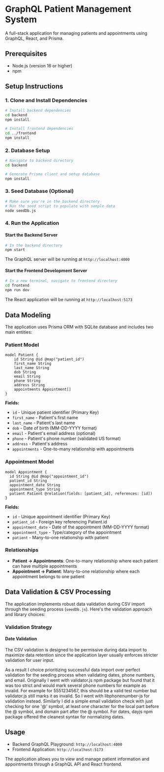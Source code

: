 # GraphQL Patient Management System

A full-stack application for managing patients and appointments using GraphQL, React, and Prisma.

## Prerequisites

- Node.js (version 16 or higher)
- npm

## Setup Instructions

### 1. Clone and Install Dependencies

```bash
# Install backend dependencies
cd backend
npm install

# Install frontend dependencies
cd ../frontend
npm install
```

### 2. Database Setup

```bash
# Navigate to backend directory
cd backend

# Generate Prisma client and setup database
npm install
```

### 3. Seed Database (Optional)

```bash
# Make sure you're in the backend directory
# Run the seed script to populate with sample data
node seedDb.js
```

### 4. Run the Application

#### Start the Backend Server

```bash
# In the backend directory
npm start
```

The GraphQL server will be running at `http://localhost:4000`

#### Start the Frontend Development Server

```bash
# In a new terminal, navigate to frontend directory
cd frontend
npm run dev
```

The React application will be running at `http://localhost:5173`

## Data Modeling

The application uses Prisma ORM with SQLite database and includes two main entities:

### Patient Model

```prisma
model Patient {
    id String @id @map("patient_id")
    first_name String
    last_name String
    dob String
    email String
    phone String
    address String
    appointments Appointment[]
}
```

**Fields:**
- `id` - Unique patient identifier (Primary Key)
- `first_name` - Patient's first name
- `last_name` - Patient's last name  
- `dob` - Date of birth (MM-DD-YYYY format)
- `email` - Patient's email address (optional)
- `phone` - Patient's phone number (validated US format)
- `address` - Patient's address
- `appointments` - One-to-many relationship with appointments

### Appointment Model

```prisma
model Appointment {
  id String @id @map("appointment_id")
  patient_id String
  appointment_date String
  appointment_type String
  patient Patient @relation(fields: [patient_id], references: [id])
}
```

**Fields:**
- `id` - Unique appointment identifier (Primary Key)
- `patient_id` - Foreign key referencing Patient.id
- `appointment_date` - Date of the appointment (MM-DD-YYYY format)
- `appointment_type` - Type/category of the appointment
- `patient` - Many-to-one relationship with patient

### Relationships

- **Patient → Appointments**: One-to-many relationship where each patient can have multiple appointments
- **Appointment → Patient**: Many-to-one relationship where each appointment belongs to one patient

## Data Validation & CSV Processing

The application implements robust data validation during CSV import through the seeding process (`seedDb.js`). Here's the validation approach and library choices:

### Validation Strategy

#### Date Validation

The CSV validation is designed to be permissive during data import to maximize data retention since the application layer usually enforces stricter validation for user input.

As a result I choice prioritizing successful data import over perfect validation for the seeding process when validating dates, phone numbers, and email. Originally I went with validator.js npm package but found that it was too strict and would mark several phone numbers for example as invalid. For example for 5551234567, this should be a valid test number but validator.js still marks it as invalid. So I went with libphonenumber-js for validation instead. Similarly I did a simple email validation check with just checking for one '@' symbol, at least one character for the local part before the @ symbol, and domain part after the @ symbol. For dates, dayjs npm package offered the cleanest syntax for normalizing dates. 

## Usage

- Backend GraphQL Playground: `http://localhost:4000`
- Frontend Application: `http://localhost:5173`

The application allows you to view and manage patient information and appointments through a GraphQL API and React frontend.

